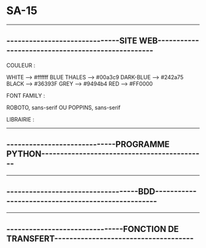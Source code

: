 # SA-15
----------------------------------------------------------------------------------------
------------------------------SITE WEB--------------------------------------------------
----------------------------------------------------------------------------------------
COULEUR :

WHITE --> #ffffff
BLUE THALES --> #00a3c9
DARK-BLUE --> #242a75
BLACK --> #36393F
GREY --> #9494b4
RED --> #FF0000


FONT FAMILY :

ROBOTO, sans-serif
OU
POPPINS, sans-serif

LIBRAIRIE :

<link rel="stylesheet" href="https://cdnjs.cloudflare.com/ajax/libs/font-awesome/4.7.0/css/font-awesome.min.css">
<link rel="stylesheet" href="https://fonts.googleapis.com/css2?family=Material+Symbols+Outlined:opsz,wght,FILL,GRAD@20..48,100..700,0..1,-50..200" />

-----------------------------------------------------------------------------------------
-----------------------------PROGRAMME PYTHON--------------------------------------------
-----------------------------------------------------------------------------------------

-----------------------------------------------------------------------------------------
-----------------------------------BDD---------------------------------------------------
-----------------------------------------------------------------------------------------

-----------------------------------------------------------------------------------------
-------------------------------FONCTION DE TRANSFERT-------------------------------------
-----------------------------------------------------------------------------------------





